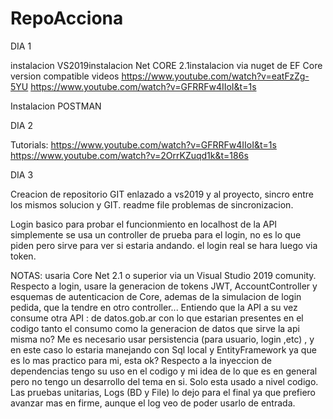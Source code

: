 # RepoAcciona

DIA 1

instalacion VS2019instalacion Net CORE 2.1instalacion via nuget de EF Core version compatible
videos 
https://www.youtube.com/watch?v=eatFzZg-5YU
https://www.youtube.com/watch?v=GFRRFw4IIoI&t=1s

Instalacion POSTMAN

DIA 2

Tutorials:
https://www.youtube.com/watch?v=GFRRFw4IIoI&t=1s 
https://www.youtube.com/watch?v=2OrrKZuqd1k&t=186s

DIA 3

Creacion de repositorio GIT enlazado a vs2019 y al proyecto, sincro entre los
mismos solucion y GIT. readme file problemas de sincronizacion. 

Login basico para probar el funcionmiento en localhost de la API simplemente
se usa un controller de prueba para el login, no es lo que piden pero sirve para
ver si estaria andando. el login real se hara luego via token.

NOTAS: usaria Core Net 2.1 o superior via un Visual Studio 2019 comunity. Respecto a login, usare la generacion  de tokens JWT, AccountController y esquemas de autenticacion de Core, ademas de  la simulacion de login pedida, que la tendre en otro controller...
Entiendo que la API a su vez consume otra API :  de datos.gob.ar con lo que estarian presentes en el codigo tanto el consumo como la generacion de datos que sirve la api misma no?
Me es necesario usar  persistencia (para usuario, login ,etc) , y en este caso lo estaria manejando con Sql local y EntityFramework ya que es lo mas practico para mi, esta ok?
Respecto a la inyeccion de dependencias tengo su uso en el codigo y mi idea de lo que es en general pero no tengo un desarrollo del tema en si. Solo esta usado a nivel codigo.
Las pruebas unitarias, Logs (BD y File) lo dejo para el final ya que prefiero avanzar mas en firme, aunque el log veo de poder usarlo de entrada.
